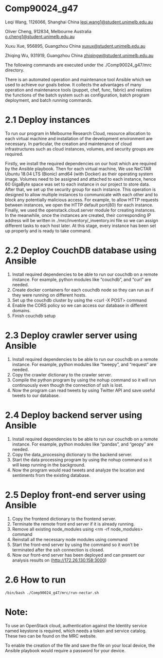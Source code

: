 # Comp90024_g47

Leqi Wang, 1126066,  Shanghai China
leqi.wang1@student.unimelb.edu.au

Oliver Cheng, 912834, Melbourne Australia 
o.cheng1@student.unimelb.edu.au

Xuxu Xue, 956895, Guangzhou China
xuxux@student.unimelb.edu.au

Zhiqing Wu, 931919, Guangzhou China
zhiqingw@student.unimelb.edu.au



The following commands are executed under the ./Comp90024_g47/mrc directory.

There is an automated operation and maintenance tool Ansible which we used to achieve our goals below. It collects the advantages of many operation and maintenance tools (puppet, chef, func, fabric) and realizes the functions of the batch system such as configuration, batch program deployment, and batch running commands.

# 2.1 Deploy instances
To run our program in Melbourne Research Cloud, resource allocation to each virtual machine and installation of the development environment are necessary. In particular, the creation and maintenance of cloud infrastructures such as cloud instances, volumes, and security groups are required.

Firstly, we install the required dependencies on our host which are required by the Ansible playbook. Then for each virtual machine, We use NeCTAR Ubuntu 18.04 LTS (Bionic) amd64 (with Docker) as their operating system image. Volumes need to be assigned and attached to each instance, hence 60 GigaByte space was set to each instance in our project to store data. After that, we set up the security group for each instance. This operation is designed to allow multiple instances to communicate with each other and to block any potentially malicious access. For example, to allow HTTP requests between instances, we open the HTTP default port(80) for each instance. Finally, we used the openstack.cloud.server module for creating instances. In the meanwhile, once the instances are created, their corresponding IP address will be written in ./mrc/inventory/_inventory.ini file so we can assign different tasks to each host later. At this stage, every instance has been set up properly and is ready to take command.


# 2.2 Deploy CouchDB database using Ansible
1. Install required dependencies to be able to run our couchdb on a remote instance.
For example, python modules like “couchdb”, and “curl” are needed. 
2. Create docker containers for each couchdb node so they can run as if they were running on different hosts.
3. Set up the couchdb cluster by using the <curl -X POST> command
4. Enable the CORS policy so we can access our database in different domains.
5. Finish couchdb setup

# 2.3 Deploy crawler server using Ansible
1. Install required dependencies to be able to run our couchdb on a remote instance.
For example, python modules like “tweepy”, and “request” are needed.
2. Copy the crawler dictionary to the crawler server.
3. Compile the python program by using the nohup command so it will run continuously even though the connection of ssh is lost.
4. Now the program can read tweets by using Twitter API and save useful tweets to our database.

# 2.4 Deploy backend server using Ansible
1. Install required dependencies to be able to run our couchdb on a remote instance.
For example, python modules like “pandas”, and “geopy” are needed.
2. Copy the data_processing dictionary to the backend server.
3. Start the data processing program by using the nohup command so it will keep running in the background. 
4. Now the program would read tweets and analyze the location and sentiments from the existing database.

# 2.5 Deploy front-end server using Ansible
1. Copy the frontend dictionary to the frontend server.
2. Terminate the remote front end server if it is already running. 
3. Remove all existing node_modules using <rm -rf node_modules> command
4. Reinstall all the necessary node modules using <npm install> command
5. Start the front-end server by using the <forever start> command so it won’t be terminated after the ssh connection is closed.
6. Now our front-end server has been deployed and can present our analysis results on (http://172.26.130.158:3000)


# 2.6 How to run
```
/bin/bash ./Comp90024_g47/mrc/run-nectar.sh
```


# Note:

To use an OpenStack cloud, authentication against the Identity service named keystone is required, which needs a token and service catalog. These two can be found on the MRC website.

To enable the creation of the file and save the file on your local device, the Ansible playbook would require a password for your device.
